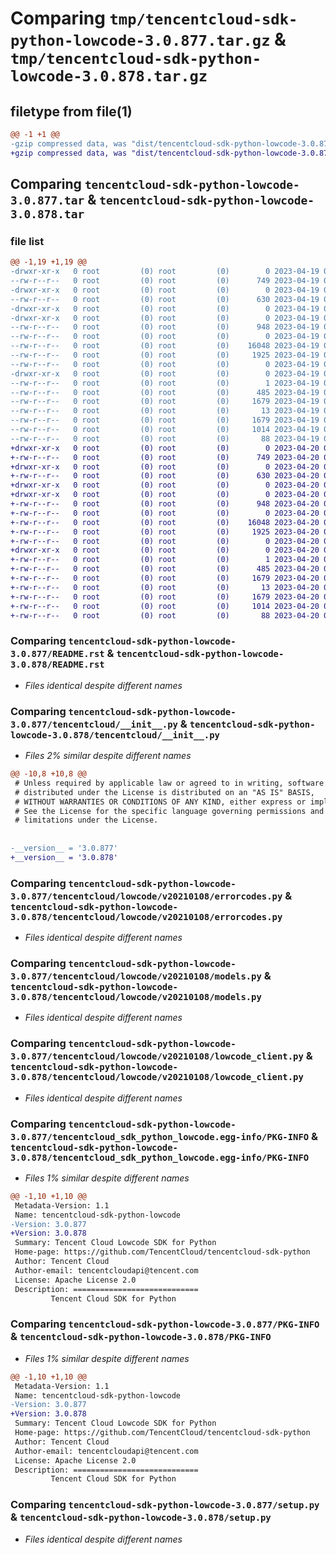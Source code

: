 # Comparing `tmp/tencentcloud-sdk-python-lowcode-3.0.877.tar.gz` & `tmp/tencentcloud-sdk-python-lowcode-3.0.878.tar.gz`

## filetype from file(1)

```diff
@@ -1 +1 @@
-gzip compressed data, was "dist/tencentcloud-sdk-python-lowcode-3.0.877.tar", last modified: Wed Apr 19 09:20:54 2023, max compression
+gzip compressed data, was "dist/tencentcloud-sdk-python-lowcode-3.0.878.tar", last modified: Thu Apr 20 00:36:39 2023, max compression
```

## Comparing `tencentcloud-sdk-python-lowcode-3.0.877.tar` & `tencentcloud-sdk-python-lowcode-3.0.878.tar`

### file list

```diff
@@ -1,19 +1,19 @@
-drwxr-xr-x   0 root         (0) root         (0)        0 2023-04-19 09:20:54.000000 tencentcloud-sdk-python-lowcode-3.0.877/
--rw-r--r--   0 root         (0) root         (0)      749 2023-04-19 09:20:54.000000 tencentcloud-sdk-python-lowcode-3.0.877/README.rst
-drwxr-xr-x   0 root         (0) root         (0)        0 2023-04-19 09:20:54.000000 tencentcloud-sdk-python-lowcode-3.0.877/tencentcloud/
--rw-r--r--   0 root         (0) root         (0)      630 2023-04-19 09:20:54.000000 tencentcloud-sdk-python-lowcode-3.0.877/tencentcloud/__init__.py
-drwxr-xr-x   0 root         (0) root         (0)        0 2023-04-19 09:20:54.000000 tencentcloud-sdk-python-lowcode-3.0.877/tencentcloud/lowcode/
-drwxr-xr-x   0 root         (0) root         (0)        0 2023-04-19 09:20:54.000000 tencentcloud-sdk-python-lowcode-3.0.877/tencentcloud/lowcode/v20210108/
--rw-r--r--   0 root         (0) root         (0)      948 2023-04-19 09:20:54.000000 tencentcloud-sdk-python-lowcode-3.0.877/tencentcloud/lowcode/v20210108/errorcodes.py
--rw-r--r--   0 root         (0) root         (0)        0 2023-04-19 09:20:54.000000 tencentcloud-sdk-python-lowcode-3.0.877/tencentcloud/lowcode/v20210108/__init__.py
--rw-r--r--   0 root         (0) root         (0)    16048 2023-04-19 09:20:54.000000 tencentcloud-sdk-python-lowcode-3.0.877/tencentcloud/lowcode/v20210108/models.py
--rw-r--r--   0 root         (0) root         (0)     1925 2023-04-19 09:20:54.000000 tencentcloud-sdk-python-lowcode-3.0.877/tencentcloud/lowcode/v20210108/lowcode_client.py
--rw-r--r--   0 root         (0) root         (0)        0 2023-04-19 09:20:54.000000 tencentcloud-sdk-python-lowcode-3.0.877/tencentcloud/lowcode/__init__.py
-drwxr-xr-x   0 root         (0) root         (0)        0 2023-04-19 09:20:54.000000 tencentcloud-sdk-python-lowcode-3.0.877/tencentcloud_sdk_python_lowcode.egg-info/
--rw-r--r--   0 root         (0) root         (0)        1 2023-04-19 09:20:54.000000 tencentcloud-sdk-python-lowcode-3.0.877/tencentcloud_sdk_python_lowcode.egg-info/dependency_links.txt
--rw-r--r--   0 root         (0) root         (0)      485 2023-04-19 09:20:54.000000 tencentcloud-sdk-python-lowcode-3.0.877/tencentcloud_sdk_python_lowcode.egg-info/SOURCES.txt
--rw-r--r--   0 root         (0) root         (0)     1679 2023-04-19 09:20:54.000000 tencentcloud-sdk-python-lowcode-3.0.877/tencentcloud_sdk_python_lowcode.egg-info/PKG-INFO
--rw-r--r--   0 root         (0) root         (0)       13 2023-04-19 09:20:54.000000 tencentcloud-sdk-python-lowcode-3.0.877/tencentcloud_sdk_python_lowcode.egg-info/top_level.txt
--rw-r--r--   0 root         (0) root         (0)     1679 2023-04-19 09:20:54.000000 tencentcloud-sdk-python-lowcode-3.0.877/PKG-INFO
--rw-r--r--   0 root         (0) root         (0)     1014 2023-04-19 09:20:54.000000 tencentcloud-sdk-python-lowcode-3.0.877/setup.py
--rw-r--r--   0 root         (0) root         (0)       88 2023-04-19 09:20:54.000000 tencentcloud-sdk-python-lowcode-3.0.877/setup.cfg
+drwxr-xr-x   0 root         (0) root         (0)        0 2023-04-20 00:36:39.000000 tencentcloud-sdk-python-lowcode-3.0.878/
+-rw-r--r--   0 root         (0) root         (0)      749 2023-04-20 00:36:39.000000 tencentcloud-sdk-python-lowcode-3.0.878/README.rst
+drwxr-xr-x   0 root         (0) root         (0)        0 2023-04-20 00:36:39.000000 tencentcloud-sdk-python-lowcode-3.0.878/tencentcloud/
+-rw-r--r--   0 root         (0) root         (0)      630 2023-04-20 00:36:39.000000 tencentcloud-sdk-python-lowcode-3.0.878/tencentcloud/__init__.py
+drwxr-xr-x   0 root         (0) root         (0)        0 2023-04-20 00:36:39.000000 tencentcloud-sdk-python-lowcode-3.0.878/tencentcloud/lowcode/
+drwxr-xr-x   0 root         (0) root         (0)        0 2023-04-20 00:36:39.000000 tencentcloud-sdk-python-lowcode-3.0.878/tencentcloud/lowcode/v20210108/
+-rw-r--r--   0 root         (0) root         (0)      948 2023-04-20 00:36:39.000000 tencentcloud-sdk-python-lowcode-3.0.878/tencentcloud/lowcode/v20210108/errorcodes.py
+-rw-r--r--   0 root         (0) root         (0)        0 2023-04-20 00:36:39.000000 tencentcloud-sdk-python-lowcode-3.0.878/tencentcloud/lowcode/v20210108/__init__.py
+-rw-r--r--   0 root         (0) root         (0)    16048 2023-04-20 00:36:39.000000 tencentcloud-sdk-python-lowcode-3.0.878/tencentcloud/lowcode/v20210108/models.py
+-rw-r--r--   0 root         (0) root         (0)     1925 2023-04-20 00:36:39.000000 tencentcloud-sdk-python-lowcode-3.0.878/tencentcloud/lowcode/v20210108/lowcode_client.py
+-rw-r--r--   0 root         (0) root         (0)        0 2023-04-20 00:36:39.000000 tencentcloud-sdk-python-lowcode-3.0.878/tencentcloud/lowcode/__init__.py
+drwxr-xr-x   0 root         (0) root         (0)        0 2023-04-20 00:36:39.000000 tencentcloud-sdk-python-lowcode-3.0.878/tencentcloud_sdk_python_lowcode.egg-info/
+-rw-r--r--   0 root         (0) root         (0)        1 2023-04-20 00:36:39.000000 tencentcloud-sdk-python-lowcode-3.0.878/tencentcloud_sdk_python_lowcode.egg-info/dependency_links.txt
+-rw-r--r--   0 root         (0) root         (0)      485 2023-04-20 00:36:39.000000 tencentcloud-sdk-python-lowcode-3.0.878/tencentcloud_sdk_python_lowcode.egg-info/SOURCES.txt
+-rw-r--r--   0 root         (0) root         (0)     1679 2023-04-20 00:36:39.000000 tencentcloud-sdk-python-lowcode-3.0.878/tencentcloud_sdk_python_lowcode.egg-info/PKG-INFO
+-rw-r--r--   0 root         (0) root         (0)       13 2023-04-20 00:36:39.000000 tencentcloud-sdk-python-lowcode-3.0.878/tencentcloud_sdk_python_lowcode.egg-info/top_level.txt
+-rw-r--r--   0 root         (0) root         (0)     1679 2023-04-20 00:36:39.000000 tencentcloud-sdk-python-lowcode-3.0.878/PKG-INFO
+-rw-r--r--   0 root         (0) root         (0)     1014 2023-04-20 00:36:39.000000 tencentcloud-sdk-python-lowcode-3.0.878/setup.py
+-rw-r--r--   0 root         (0) root         (0)       88 2023-04-20 00:36:39.000000 tencentcloud-sdk-python-lowcode-3.0.878/setup.cfg
```

### Comparing `tencentcloud-sdk-python-lowcode-3.0.877/README.rst` & `tencentcloud-sdk-python-lowcode-3.0.878/README.rst`

 * *Files identical despite different names*

### Comparing `tencentcloud-sdk-python-lowcode-3.0.877/tencentcloud/__init__.py` & `tencentcloud-sdk-python-lowcode-3.0.878/tencentcloud/__init__.py`

 * *Files 2% similar despite different names*

```diff
@@ -10,8 +10,8 @@
 # Unless required by applicable law or agreed to in writing, software
 # distributed under the License is distributed on an "AS IS" BASIS,
 # WITHOUT WARRANTIES OR CONDITIONS OF ANY KIND, either express or implied.
 # See the License for the specific language governing permissions and
 # limitations under the License.
 
 
-__version__ = '3.0.877'
+__version__ = '3.0.878'
```

### Comparing `tencentcloud-sdk-python-lowcode-3.0.877/tencentcloud/lowcode/v20210108/errorcodes.py` & `tencentcloud-sdk-python-lowcode-3.0.878/tencentcloud/lowcode/v20210108/errorcodes.py`

 * *Files identical despite different names*

### Comparing `tencentcloud-sdk-python-lowcode-3.0.877/tencentcloud/lowcode/v20210108/models.py` & `tencentcloud-sdk-python-lowcode-3.0.878/tencentcloud/lowcode/v20210108/models.py`

 * *Files identical despite different names*

### Comparing `tencentcloud-sdk-python-lowcode-3.0.877/tencentcloud/lowcode/v20210108/lowcode_client.py` & `tencentcloud-sdk-python-lowcode-3.0.878/tencentcloud/lowcode/v20210108/lowcode_client.py`

 * *Files identical despite different names*

### Comparing `tencentcloud-sdk-python-lowcode-3.0.877/tencentcloud_sdk_python_lowcode.egg-info/PKG-INFO` & `tencentcloud-sdk-python-lowcode-3.0.878/tencentcloud_sdk_python_lowcode.egg-info/PKG-INFO`

 * *Files 1% similar despite different names*

```diff
@@ -1,10 +1,10 @@
 Metadata-Version: 1.1
 Name: tencentcloud-sdk-python-lowcode
-Version: 3.0.877
+Version: 3.0.878
 Summary: Tencent Cloud Lowcode SDK for Python
 Home-page: https://github.com/TencentCloud/tencentcloud-sdk-python
 Author: Tencent Cloud
 Author-email: tencentcloudapi@tencent.com
 License: Apache License 2.0
 Description: ============================
         Tencent Cloud SDK for Python
```

### Comparing `tencentcloud-sdk-python-lowcode-3.0.877/PKG-INFO` & `tencentcloud-sdk-python-lowcode-3.0.878/PKG-INFO`

 * *Files 1% similar despite different names*

```diff
@@ -1,10 +1,10 @@
 Metadata-Version: 1.1
 Name: tencentcloud-sdk-python-lowcode
-Version: 3.0.877
+Version: 3.0.878
 Summary: Tencent Cloud Lowcode SDK for Python
 Home-page: https://github.com/TencentCloud/tencentcloud-sdk-python
 Author: Tencent Cloud
 Author-email: tencentcloudapi@tencent.com
 License: Apache License 2.0
 Description: ============================
         Tencent Cloud SDK for Python
```

### Comparing `tencentcloud-sdk-python-lowcode-3.0.877/setup.py` & `tencentcloud-sdk-python-lowcode-3.0.878/setup.py`

 * *Files identical despite different names*

